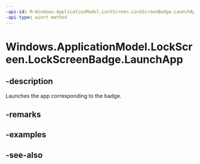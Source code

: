 ----api-id: M:Windows.ApplicationModel.LockScreen.LockScreenBadge.LaunchApp
-api-type: winrt method
---<!-- Method syntaxpublic void LaunchApp()--># Windows.ApplicationModel.LockScreen.LockScreenBadge.LaunchApp## -descriptionLaunches the app corresponding to the badge.## -remarks## -examples## -see-also